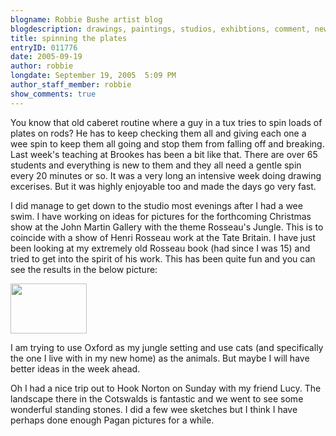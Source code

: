 ```yaml
---
blogname: Robbie Bushe artist blog
blogdescription: drawings, paintings, studios, exhibtions, comment, news as they happen to Robbie Bushe
title: spinning the plates
entryID: 011776
date: 2005-09-19
author: robbie
longdate: September 19, 2005  5:09 PM
author_staff_member: robbie
show_comments: true
---
```


<p>You know that old caberet routine where a guy in a tux tries to spin loads of plates on rods? He has to keep checking them all and giving each one a wee spin to keep them all going and stop them from falling off and breaking. Last week's teaching at Brookes has been a bit like that. There are over 65 students and everything is new to them and they all need a gentle spin every 20 minutes or so. It was a very long an intensive week doing drawing excerises. But it was highly enjoyable too and made the days go very fast. </p>

<p>I did manage to get down to the studio most evenings after I had a wee swim. I have working on ideas for pictures for the forthcoming Christmas show at the John Martin Gallery with the theme Rosseau's Jungle. This is to coincide with a show of Henri Rosseau work at the Tate Britain. I have just been looking at my extremely old Rosseau book (had since I was 15) and tried to get into the spirit of his work. This has been quite fun and you can see the results in the below picture:</p>

<p><a href="http://mtengine.pumpernickle.net/mt_pages/robbiebushe/previously/studiorossueau.html" onclick="window.open('http://mtengine.pumpernickle.net/mt_pages/robbiebushe/previously/studiorossueau.html','popup','width=610,height=403,scrollbars=no,resizable=no,toolbar=no,directories=no,location=no,menubar=no,status=no,left=0,top=0'); return false"><img src="http://mtengine.pumpernickle.net/mt_pages/robbiebushe/previously/studiorossueau-thumb.jpg" width="122" height="80" alt="" /></a></p>

<p>I am trying to use Oxford as my jungle setting and use cats (and specifically the one I live with in my new home) as the animals. But maybe I will have better ideas in the week ahead.</p>

<p>Oh I had a nice trip out to Hook Norton on Sunday with my friend Lucy. The landscape there in the Cotswalds is fantastic and we went to see some wonderful standing stones. I did a few wee sketches but I think I have perhaps done enough Pagan pictures for a while.</p>

